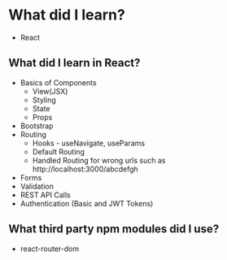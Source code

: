 # What did I learn?
* React

## What did I learn in React?
* Basics of Components
    * View(JSX)
    * Styling
    * State
    * Props
* Bootstrap
* Routing 
    * Hooks - useNavigate, useParams
    * Default Routing 
    * Handled Routing for wrong urls such as http://localhost:3000/abcdefgh
* Forms
* Validation
* REST API Calls   
* Authentication (Basic and JWT Tokens) 

## What third party npm modules did I use?
* react-router-dom
<!-- ## What did I learn in Spring Boot? -->
<!-- *  -->